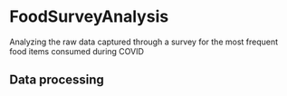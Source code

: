 # FoodSurveyAnalysis
Analyzing the raw data captured through a survey for the most frequent food items consumed during COVID

## Data processing
